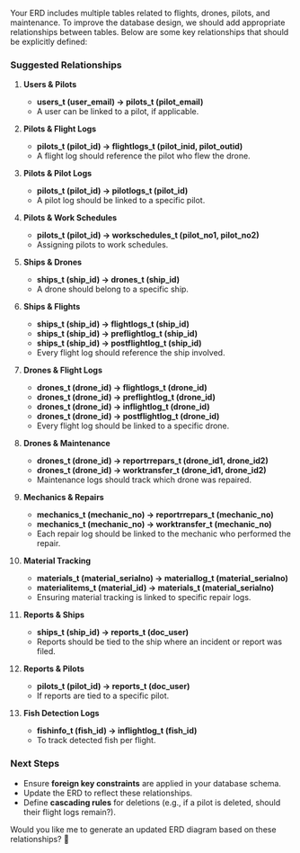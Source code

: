 Your ERD includes multiple tables related to flights, drones, pilots, and maintenance. To improve the database design, we should add appropriate relationships between tables. Below are some key relationships that should be explicitly defined:

### **Suggested Relationships**
1. **Users & Pilots**
   - **users_t (user_email) → pilots_t (pilot_email)**
   - A user can be linked to a pilot, if applicable.

2. **Pilots & Flight Logs**
   - **pilots_t (pilot_id) → flightlogs_t (pilot_inid, pilot_outid)**
   - A flight log should reference the pilot who flew the drone.

3. **Pilots & Pilot Logs**
   - **pilots_t (pilot_id) → pilotlogs_t (pilot_id)**
   - A pilot log should be linked to a specific pilot.

4. **Pilots & Work Schedules**
   - **pilots_t (pilot_id) → workschedules_t (pilot_no1, pilot_no2)**
   - Assigning pilots to work schedules.

5. **Ships & Drones**
   - **ships_t (ship_id) → drones_t (ship_id)**
   - A drone should belong to a specific ship.

6. **Ships & Flights**
   - **ships_t (ship_id) → flightlogs_t (ship_id)**
   - **ships_t (ship_id) → preflightlog_t (ship_id)**
   - **ships_t (ship_id) → postflightlog_t (ship_id)**
   - Every flight log should reference the ship involved.

7. **Drones & Flight Logs**
   - **drones_t (drone_id) → flightlogs_t (drone_id)**
   - **drones_t (drone_id) → preflightlog_t (drone_id)**
   - **drones_t (drone_id) → inflightlog_t (drone_id)**
   - **drones_t (drone_id) → postflightlog_t (drone_id)**
   - Every flight log should be linked to a specific drone.

8. **Drones & Maintenance**
   - **drones_t (drone_id) → reportrrepars_t (drone_id1, drone_id2)**
   - **drones_t (drone_id) → worktransfer_t (drone_id1, drone_id2)**
   - Maintenance logs should track which drone was repaired.

9. **Mechanics & Repairs**
   - **mechanics_t (mechanic_no) → reportrrepars_t (mechanic_no)**
   - **mechanics_t (mechanic_no) → worktransfer_t (mechanic_no)**
   - Each repair log should be linked to the mechanic who performed the repair.

10. **Material Tracking**
    - **materials_t (material_serialno) → materiallog_t (material_serialno)**
    - **materialitems_t (material_id) → materials_t (material_serialno)**
    - Ensuring material tracking is linked to specific repair logs.

11. **Reports & Ships**
    - **ships_t (ship_id) → reports_t (doc_user)**
    - Reports should be tied to the ship where an incident or report was filed.

12. **Reports & Pilots**
    - **pilots_t (pilot_id) → reports_t (doc_user)**
    - If reports are tied to a specific pilot.

13. **Fish Detection Logs**
    - **fishinfo_t (fish_id) → inflightlog_t (fish_id)**
    - To track detected fish per flight.

### **Next Steps**
- Ensure **foreign key constraints** are applied in your database schema.
- Update the ERD to reflect these relationships.
- Define **cascading rules** for deletions (e.g., if a pilot is deleted, should their flight logs remain?).

Would you like me to generate an updated ERD diagram based on these relationships? 🚀
